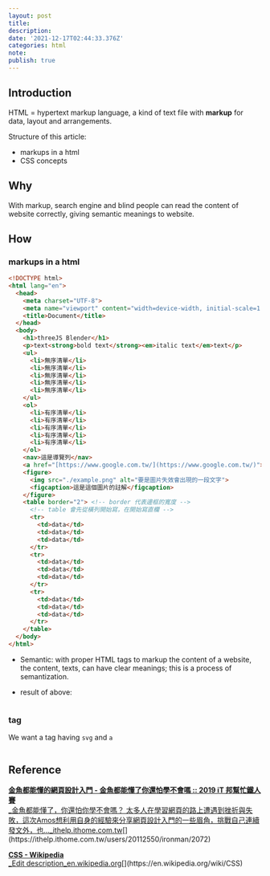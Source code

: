 ```yaml
---
layout: post
title:
description:
date: '2021-12-17T02:44:33.376Z'
categories: html
note:
publish: true
---
```


## Introduction

HTML = hypertext markup language, a kind of text file with **markup** for data, layout and arrangements.

Structure of this article:

* markups in a html
* CSS concepts

## Why

With markup, search engine and blind people can read the content of website correctly, giving semantic meanings to website.

## How

### markups in a html

```HTML
<!DOCTYPE html>  
<html lang="en">  
  <head>  
    <meta charset="UTF-8">  
    <meta name="viewport" content="width=device-width, initial-scale=1.0">  
    <title>Document</title>  
  </head>  
  <body>  
    <h1>threeJS Blender</h1>  
    <p>text<strong>bold text</strong><em>italic text</em>text</p>
    <ul>  
      <li>無序清單</li>  
      <li>無序清單</li>  
      <li>無序清單</li>  
      <li>無序清單</li>  
      <li>無序清單</li>  
    </ul>  
    <ol>  
      <li>有序清單</li>  
      <li>有序清單</li>  
      <li>有序清單</li>  
      <li>有序清單</li>  
      <li>有序清單</li>  
    </ol>  
    <nav>這是導覽列</nav>  
    <a href="[https://www.google.com.tw/](https://www.google.com.tw/)">這是超連結</a>  
    <figure>  
      <img src="./example.png" alt="要是圖片失效會出現的一段文字">  
      <figcaption>這是這個圖片的註解</figcaption>  
    </figure>  
    <table border="2"> <!-- border 代表邊框的寬度 -->  
      <!-- table 會先從橫列開始寫，在開始寫直欄 -->  
      <tr>  
        <td>data</td>  
        <td>data</td>  
        <td>data</td>  
      </tr>  
      <tr>  
        <td>data</td>  
        <td>data</td>  
        <td>data</td>  
      </tr>  
      <tr>  
        <td>data</td>  
        <td>data</td>  
        <td>data</td>  
      </tr>  
    </table>  
  </body>  
</html>
```

* Semantic: with proper HTML tags to markup the content of a website, the content, texts, can have clear meanings; this is a process of semantization.

* result of above:

<img class='' src="{{site.baseurl}}/assets/img/1__DA557vbelt6kYmxMKa5SPw.png" alt="">

### tag

We want a tag having `svg` and `a`

```html

```

## Reference

[**金魚都能懂的網頁設計入門 - 金魚都能懂了你還怕學不會嗎 :: 2019 iT 邦幫忙鐵人賽**  
_金魚都能懂了，你還怕你學不會嗎？ 太多人在學習網頁的路上遭遇到挫折與失敗，這次Amos想利用自身的經驗來分享網頁設計入門的一些眉角，挑戰自己連續發文外，也..._ithelp.ithome.com.tw](https://ithelp.ithome.com.tw/users/20112550/ironman/2072 "https://ithelp.ithome.com.tw/users/20112550/ironman/2072")[](https://ithelp.ithome.com.tw/users/20112550/ironman/2072)

[**CSS - Wikipedia**  
_Edit description_en.wikipedia.org](https://en.wikipedia.org/wiki/CSS "https://en.wikipedia.org/wiki/CSS")[](https://en.wikipedia.org/wiki/CSS)